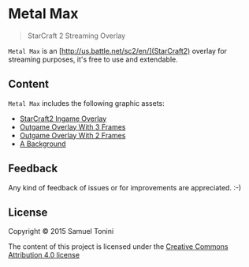 # Metal Max

> StarCraft 2 Streaming Overlay

`Metal Max` is an [http://us.battle.net/sc2/en/](StarCraft2) overlay for streaming purposes, it's free to use and extendable.

## Content

`Metal Max` includes the following graphic assets:

* [StarCraft2 Ingame Overlay](assets/metal_max_overlay_INGAME_1920x1080.png)
* [Outgame Overlay With 3 Frames](assets/metal_max_3_frame_overlay_OUTGAME_1920x1080.png)
* [Outgame Overlay With 2 Frames](assets/metal_max_2_frame_overlay_OUTGAME_1920x1080.png)
* [A Background](assets/metal_max_background_1920x1080.png)

## Feedback

Any kind of feedback of issues or for improvements are appreciated. :-)

## License

Copyright © 2015 Samuel Tonini

The content of this project is licensed under the [Creative Commons Attribution 4.0 license](LICENSE)
